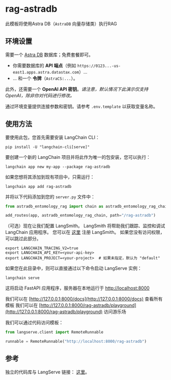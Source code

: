 # rag-astradb

此模板将使用Astra DB（`AstraDB` 向量存储类）执行RAG

## 环境设置

需要一个 [Astra DB](https://astra.datastax.com) 数据库；免费套餐即可。

- 你需要数据库的 **API 端点**（例如 `https://0123...-us-east1.apps.astra.datastax.com`）...
- ... 和一个 **令牌**（`AstraCS:...`）。

此外，还需要一个 **OpenAI API 密钥**。_请注意，默认情况下此演示仅支持 OpenAI，除非你对代码进行修改。_

通过环境变量提供连接参数和密钥。请参考 `.env.template` 以获取变量名称。

## 使用方法

要使用此包，您首先需要安装 LangChain CLI：

```shell
pip install -U "langchain-cli[serve]"
```

要创建一个新的 LangChain 项目并将此作为唯一的包安装，您可以执行：

```shell
langchain app new my-app --package rag-astradb
```

如果您想将其添加到现有项目中，只需运行：

```shell
langchain app add rag-astradb
```

并将以下代码添加到您的 `server.py` 文件中：
```python
from astradb_entomology_rag import chain as astradb_entomology_rag_chain

add_routes(app, astradb_entomology_rag_chain, path="/rag-astradb")
```

（可选）现在让我们配置 LangSmith。
LangSmith 将帮助我们跟踪、监控和调试 LangChain 应用程序。
您可以在 [这里](https://smith.langchain.com/) 注册 LangSmith。
如果您没有访问权限，可以跳过此部分。

```shell
export LANGCHAIN_TRACING_V2=true
export LANGCHAIN_API_KEY=<your-api-key>
export LANGCHAIN_PROJECT=<your-project>  # 如果未指定，默认为 "default"
```

如果您在此目录中，则可以直接通过以下命令启动 LangServe 实例：

```shell
langchain serve
```

这将启动 FastAPI 应用程序，服务器在本地运行于 
[http://localhost:8000](http://localhost:8000)

我们可以在 [http://127.0.0.1:8000/docs](http://127.0.0.1:8000/docs) 查看所有模板
我们可以在 [http://127.0.0.1:8000/rag-astradb/playground](http://127.0.0.1:8000/rag-astradb/playground) 访问游乐场

我们可以通过代码访问模板：

```python
from langserve.client import RemoteRunnable

runnable = RemoteRunnable("http://localhost:8000/rag-astradb")
```

## 参考

独立的代码库与 LangServe 链接： [这里](https://github.com/hemidactylus/langserve_astradb_entomology_rag)。